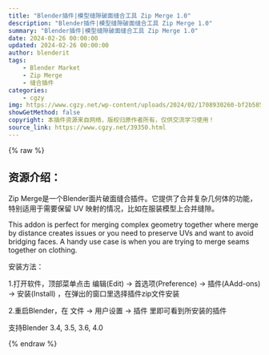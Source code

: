 ```yaml
---
title: "Blender插件|模型缝隙破面缝合工具 Zip Merge 1.0"
description: "Blender插件|模型缝隙破面缝合工具 Zip Merge 1.0"
summary: "Blender插件|模型缝隙破面缝合工具 Zip Merge 1.0"
date: 2024-02-26 00:00:00
updated: 2024-02-26 00:00:00
author: blenderit
tags: 
    - Blender Market
    - Zip Merge
    - 缝合插件
categories:
    - cgzy
img: https://www.cgzy.net/wp-content/uploads/2024/02/1708930260-bf2b585aaeb7a04.webp
showGetMethod: false
copyright: 本插件资源来自网络，版权归原作者所有，仅供交流学习使用！
source_link: https://www.cgzy.net/39350.html
---
```


{% raw %}
<div class="wp-block-pandastudio-title"><div class="title_style_01"><h2 id="h2-0">资源介绍：</h2></div></div><p class="is-style-text-indent-2em">Zip Merge是一个Blender面片破面缝合插件。它提供了合并复杂几何体的功能，特别适用于需要保留 UV 映射的情况，比如在服装模型上合并缝隙。</p><p>This addon is perfect for merging complex geometry together where merge by distance creates issues or you need to preserve UVs and want to avoid bridging faces. A handy use case is when you are trying to merge seams together on clothing.</p><div class="wp-block-pandastudio-title"><div class="title_style_01"><p>安装方法：</p></div></div><p>1.打开软件，顶部菜单点击 编辑(Edit) → 首选项(Preference) → 插件(AAdd-ons) → 安装(Install) ，在弹出的窗口里选择插件zip文件安装</p><p>2.重启Blender，在 文件 → 用户设置 → 插件 里即可看到所安装的插件</p><div class="wp-block-pandastudio-tips"><div class="tip success "><p>支持Blender 3.4, 3.5, 3.6, 4.0</p>
</div></div>
<div style="display: none">cgzy</div>
{% endraw %}